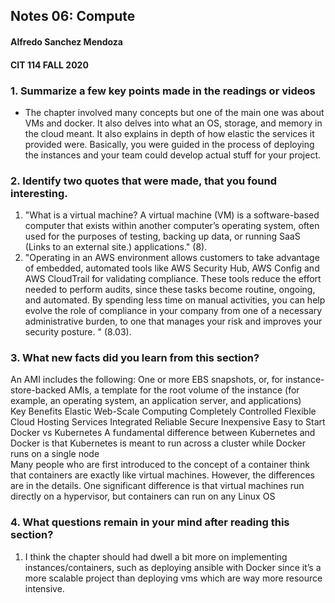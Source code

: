 ## Notes 06: Compute
#### Alfredo Sanchez Mendoza
#### CIT 114 FALL 2020

### 1. Summarize a few key points made in the readings or videos 
+ The chapter involved many concepts but one of the main one was about VMs and docker. It also delves into what an OS, storage, and memory in the cloud meant. It also explains in depth of how elastic the services it provided were. Basically, you were guided in the process of deploying the instances and your team could develop actual stuff for your project. 

### 2. Identify two quotes that were made, that you found interesting.
1. "What is a virtual machine? A virtual machine (VM) is a software-based computer that exists within another computer’s operating system, often used for the purposes of testing, backing up data, or running SaaS (Links to an external site.) applications." (8). <br/>
2. "Operating in an AWS environment allows customers to take advantage of embedded, automated tools like AWS Security Hub, AWS Config and AWS CloudTrail for validating compliance. These tools reduce the effort needed to perform audits, since these tasks become routine, ongoing, and automated. By spending less time on manual activities, you can help evolve the role of compliance in your company from one of a necessary administrative burden, to one that manages your risk and improves your security posture. " (8.03). <br/>

### 3. What new facts did you learn from this section?
An AMI includes the following: One or more EBS snapshots, or, for instance-store-backed AMIs, a template for the root volume of the instance (for example, an operating system, an application server, and applications) <br/>
Key Benefits Elastic Web-Scale Computing Completely Controlled Flexible Cloud Hosting Services Integrated Reliable Secure Inexpensive Easy to Start <br/>
Docker vs Kubernetes A fundamental difference between Kubernetes and Docker is that Kubernetes is meant to run across a cluster while Docker runs on a single node <br/>
Many people who are first introduced to the concept of a container think that containers are exactly like virtual machines. However, the differences are in the details. One significant difference is that virtual machines run directly on a hypervisor, but containers can run on any Linux OS <br/>

### 4. What questions remain in your mind after reading this section?
1. I think the chapter should had dwell a bit more on implementing instances/containers, such as deploying ansible with Docker since it’s a more scalable project than deploying vms which are way more resource intensive. <br/>
